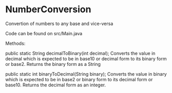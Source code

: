 # NumberConversion
Convertion of numbers to any base and vice-versa

Code can be found on src/Main.java

Methods:

public static String decimalToBinary(int decimal);
  Converts the value in decimal which is expected to be in base10 or decimal form to its binary form or base2.
  Returns the binary form as a String
  
public static int binaryToDecimal(String binary);
  Converts the value in binary which is expected to be in base2 or binary form to its decimal form or base10.
  Returns the decimal form as an integer.
